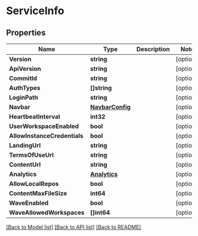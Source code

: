 # ServiceInfo

## Properties

Name | Type | Description | Notes
------------ | ------------- | ------------- | -------------
**Version** | **string** |  | [optional] 
**ApiVersion** | **string** |  | [optional] 
**CommitId** | **string** |  | [optional] 
**AuthTypes** | **[]string** |  | [optional] 
**LoginPath** | **string** |  | [optional] 
**Navbar** | [**NavbarConfig**](NavbarConfig.md) |  | [optional] 
**HeartbeatInterval** | **int32** |  | [optional] 
**UserWorkspaceEnabled** | **bool** |  | [optional] 
**AllowInstanceCredentials** | **bool** |  | [optional] 
**LandingUrl** | **string** |  | [optional] 
**TermsOfUseUrl** | **string** |  | [optional] 
**ContentUrl** | **string** |  | [optional] 
**Analytics** | [**Analytics**](Analytics.md) |  | [optional] 
**AllowLocalRepos** | **bool** |  | [optional] 
**ContentMaxFileSize** | **int64** |  | [optional] 
**WaveEnabled** | **bool** |  | [optional] 
**WaveAllowedWorkspaces** | **[]int64** |  | [optional] 

[[Back to Model list]](../README.md#documentation-for-models) [[Back to API list]](../README.md#documentation-for-api-endpoints) [[Back to README]](../README.md)


